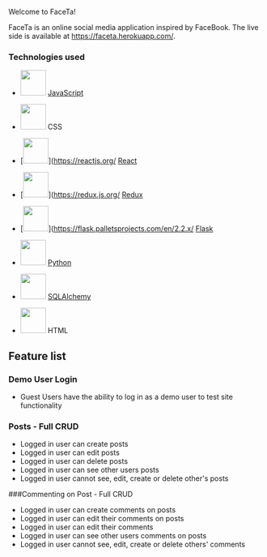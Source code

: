 <!-- # Flask React Project

This is the starter for the Flask React project.

## Getting started
1. Clone this repository (only this branch)

   ```bash
   git clone https://github.com/appacademy-starters/python-project-starter.git
   ```

2. Install dependencies

      ```bash
      pipenv install -r requirements.txt
      ```

3. Create a **.env** file based on the example with proper settings for your
   development environment
4. Make sure the SQLite3 database connection URL is in the **.env** file

5. Get into your pipenv, migrate your database, seed your database, and run your Flask app

   ```bash
   pipenv shell
   ```

   ```bash
   flask db upgrade
   ```

   ```bash
   flask seed all
   ```

   ```bash
   flask run
   ```

6. To run the React App in development, checkout the [README](./react-app/README.md) inside the `react-app` directory.


<br>

## Deploy to Heroku
This repo comes configured with Github Actions. When you push to your main branch, Github will automatically pull your code, package and push it to Heroku, and then release the new image and run db migrations. 

1. Write your Dockerfile. In order for the Github action to work effectively, it must have a configured Dockerfile. Follow the comments found in this [Dockerfile](./Dockerfile) to write your own!

2. Create a new project on Heroku.

3. Under Resources click "Find more add-ons" and add the add on called "Heroku Postgres".

4. Configure production environment variables. In your Heroku app settings -> config variables you should have two environment variables set:

   |    Key          |    Value    |
   | -------------   | ----------- |
   | `DATABASE_URL`  | Autogenerated when adding postgres to Heroku app |
   | `SECRET_KEY`    | Random string full of entropy |

5. Generate a Heroku OAuth token for your Github Action. To do so, log in to Heroku via your command line with `heroku login`. Once you are logged in, run `heroku authorizations:create`. Copy the GUID value for the Token key.

6. In your Github Actions Secrets you should have two environment variables set. You can set these variables via your Github repository settings -> secrets -> actions. Click "New respository secret" to create
each of the following variables:

   |    Key            |    Value    |
   | -------------     | ----------- |
   | `HEROKU_API_KEY`  | Heroku Oauth Token (from step 6)|
   | `HEROKU_APP_NAME` | Heroku app name    |

7. Push to your `main` branch! This will trigger the Github Action to build your Docker image and deploy your application to the Heroku container registry. Please note that the Github Action will automatically upgrade your production database with `flask db upgrade`. However, it will *not* automatically seed your database. You must manually seed your production database if/when you so choose (see step 8).

8. *Attention!* Please run this command *only if you wish to seed your production database*: `heroku run -a HEROKU_APP_NAME flask seed all`

## Helpful commands
|    Command            |    Purpose    |
| -------------         | ------------- |
| `pipenv shell`        | Open your terminal in the virtual environment and be able to run flask commands without a prefix |
| `pipenv run`          | Run a command from the context of the virtual environment without actually entering into it. You can use this as a prefix for flask commands  |
| `flask db upgrade`    | Check in with the database and run any needed migrations  |
| `flask db downgrade`  | Check in with the database and revert any needed migrations  |
| `flask seed all`      | Just a helpful syntax to run queries against the db to seed data. See the **app/seeds** folder for reference and more details |
| `heroku login -i`      | Authenticate your heroku-cli using the command line. Drop the -i to authenticate via the browser |
| `heroku authorizations:create` | Once authenticated, use this to generate an Oauth token |
| `heroku run -a <app name>` | Run a command from within the deployed container on Heroku |


heroku restart --app faceta && heroku pg:reset DATABASE --confirm faceta --app faceta && heroku run flask db migrate --app faceta && heroku run flask db upgrade --app faceta && heroku run flask seed all --app faceta -->


Welcome to FaceTa!

FaceTa is an online social media application inspired by FaceBook. The live side is available at https://faceta.herokuapp.com/. 

### Technologies used 
* [<img src="https://cdn.jsdelivr.net/gh/devicons/devicon/icons/javascript/javascript-original.svg" width="50" height="50" />](https://www.javascript.com/) [JavaScript](https://www.javascript.com/)
 
 * [<img src="https://cdn.jsdelivr.net/gh/devicons/devicon/icons/css3/css3-original.svg" width="50" height="50" />](#) CSS 

 * [<img src="https://cdn.jsdelivr.net/gh/devicons/devicon/icons/react/react-original.svg" width="50" height="50" />](https://reactjs.org/ [React](https://reactjs.org/)

 * [<img src="https://cdn.jsdelivr.net/gh/devicons/devicon/icons/redux/redux-original.svg" width="50" height="50" />](https://redux.js.org/ [Redux](https://redux.js.org/)

 * [<img src="https://cdn.jsdelivr.net/gh/devicons/devicon/icons/flask/flask-original.svg" width="50" height="50" />](https://flask.palletsprojects.com/en/2.2.x/ [Flask](https://flask.palletsprojects.com/en/2.2.x/)

 * [<img src="https://cdn.jsdelivr.net/gh/devicons/devicon/icons/python/python-original.svg" width="50" height="50" 
/>](https://www.python.org/) [Python](https://www.python.org/)

 * [<img src="https://cdn.jsdelivr.net/gh/devicons/devicon/icons/sqlalchemy/sqlalchemy-original.svg" width="50" height="50" />](https://www.sqlalchemy.org/) [SQLAlchemy](https://www.sqlalchemy.org/)
 
* [<img src="https://cdn.jsdelivr.net/gh/devicons/devicon/icons/html5/html5-original.svg" width="50" height="50" />](#) HTML

## Feature list
### Demo User Login
* Guest Users have the ability to log in as a demo user to test site functionality

### Posts - Full CRUD
* Logged in user can create posts
* Logged in user can edit posts
* Logged in user can delete posts
* Logged in user can see other users posts
* Logged in user cannot see, edit, create or delete other's posts

###Commenting on Post - Full CRUD
* Logged in user can create comments on posts
* Logged in user can edit their comments on posts
* Logged in user can edit their comments
* Logged in user can see other users comments on posts
* Logged in user cannot see, edit, create or delete others' comments




